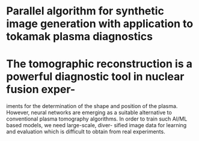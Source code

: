 # Parallel algorithm for synthetic image generation with application to tokamak plasma diagnostics

# The tomographic reconstruction is a powerful diagnostic tool in nuclear fusion exper-
iments for the determination of the shape and position of the plasma. However, neural networks are emerging as a suitable alternative to conventional plasma tomography
algorithms. In order to train such AI/ML based models, we need large-scale, diver-
sified image data for learning and evaluation which is difficult to obtain from real
experiments.
